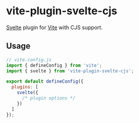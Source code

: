# vite-plugin-svelte-cjs

[Svelte](https://svelte.dev) plugin for [Vite](https://vitejs.dev) with CJS support.

## Usage

```js
// vite.config.js
import { defineConfig } from 'vite';
import { svelte } from 'vite-plugin-svelte-cjs';

export default defineConfig({
  plugins: [
    svelte({
      /* plugin options */
    })
  ]
});
```
